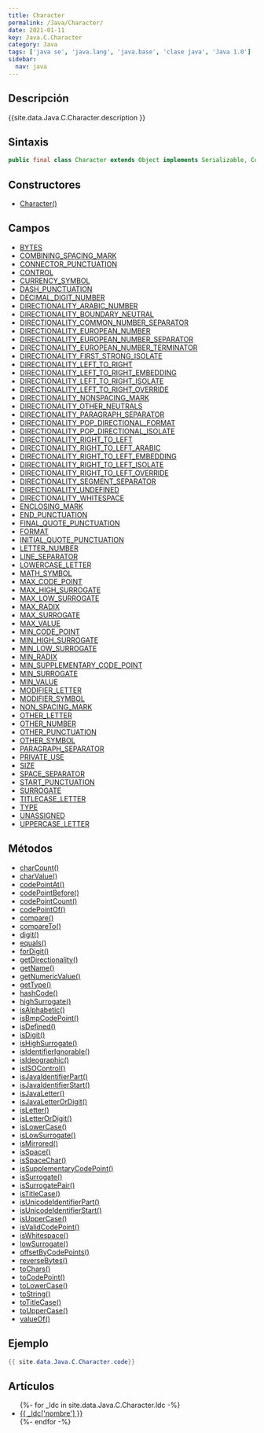 ```yaml
---
title: Character
permalink: /Java/Character/
date: 2021-01-11
key: Java.C.Character
category: Java
tags: ['java se', 'java.lang', 'java.base', 'clase java', 'Java 1.0']
sidebar: 
  nav: java
---
```


## Descripción
{{site.data.Java.C.Character.description }}

## Sintaxis
~~~java
public final class Character extends Object implements Serializable, Comparable<Character>
~~~

## Constructores
* [Character()](/Java/Character/Character/)

## Campos
* [BYTES](/Java/Character/BYTES)
* [COMBINING_SPACING_MARK](/Java/Character/COMBINING_SPACING_MARK)
* [CONNECTOR_PUNCTUATION](/Java/Character/CONNECTOR_PUNCTUATION)
* [CONTROL](/Java/Character/CONTROL)
* [CURRENCY_SYMBOL](/Java/Character/CURRENCY_SYMBOL)
* [DASH_PUNCTUATION](/Java/Character/DASH_PUNCTUATION)
* [DECIMAL_DIGIT_NUMBER](/Java/Character/DECIMAL_DIGIT_NUMBER)
* [DIRECTIONALITY_ARABIC_NUMBER](/Java/Character/DIRECTIONALITY_ARABIC_NUMBER)
* [DIRECTIONALITY_BOUNDARY_NEUTRAL](/Java/Character/DIRECTIONALITY_BOUNDARY_NEUTRAL)
* [DIRECTIONALITY_COMMON_NUMBER_SEPARATOR](/Java/Character/DIRECTIONALITY_COMMON_NUMBER_SEPARATOR)
* [DIRECTIONALITY_EUROPEAN_NUMBER](/Java/Character/DIRECTIONALITY_EUROPEAN_NUMBER)
* [DIRECTIONALITY_EUROPEAN_NUMBER_SEPARATOR](/Java/Character/DIRECTIONALITY_EUROPEAN_NUMBER_SEPARATOR)
* [DIRECTIONALITY_EUROPEAN_NUMBER_TERMINATOR](/Java/Character/DIRECTIONALITY_EUROPEAN_NUMBER_TERMINATOR)
* [DIRECTIONALITY_FIRST_STRONG_ISOLATE](/Java/Character/DIRECTIONALITY_FIRST_STRONG_ISOLATE)
* [DIRECTIONALITY_LEFT_TO_RIGHT](/Java/Character/DIRECTIONALITY_LEFT_TO_RIGHT)
* [DIRECTIONALITY_LEFT_TO_RIGHT_EMBEDDING](/Java/Character/DIRECTIONALITY_LEFT_TO_RIGHT_EMBEDDING)
* [DIRECTIONALITY_LEFT_TO_RIGHT_ISOLATE](/Java/Character/DIRECTIONALITY_LEFT_TO_RIGHT_ISOLATE)
* [DIRECTIONALITY_LEFT_TO_RIGHT_OVERRIDE](/Java/Character/DIRECTIONALITY_LEFT_TO_RIGHT_OVERRIDE)
* [DIRECTIONALITY_NONSPACING_MARK](/Java/Character/DIRECTIONALITY_NONSPACING_MARK)
* [DIRECTIONALITY_OTHER_NEUTRALS](/Java/Character/DIRECTIONALITY_OTHER_NEUTRALS)
* [DIRECTIONALITY_PARAGRAPH_SEPARATOR](/Java/Character/DIRECTIONALITY_PARAGRAPH_SEPARATOR)
* [DIRECTIONALITY_POP_DIRECTIONAL_FORMAT](/Java/Character/DIRECTIONALITY_POP_DIRECTIONAL_FORMAT)
* [DIRECTIONALITY_POP_DIRECTIONAL_ISOLATE](/Java/Character/DIRECTIONALITY_POP_DIRECTIONAL_ISOLATE)
* [DIRECTIONALITY_RIGHT_TO_LEFT](/Java/Character/DIRECTIONALITY_RIGHT_TO_LEFT)
* [DIRECTIONALITY_RIGHT_TO_LEFT_ARABIC](/Java/Character/DIRECTIONALITY_RIGHT_TO_LEFT_ARABIC)
* [DIRECTIONALITY_RIGHT_TO_LEFT_EMBEDDING](/Java/Character/DIRECTIONALITY_RIGHT_TO_LEFT_EMBEDDING)
* [DIRECTIONALITY_RIGHT_TO_LEFT_ISOLATE](/Java/Character/DIRECTIONALITY_RIGHT_TO_LEFT_ISOLATE)
* [DIRECTIONALITY_RIGHT_TO_LEFT_OVERRIDE](/Java/Character/DIRECTIONALITY_RIGHT_TO_LEFT_OVERRIDE)
* [DIRECTIONALITY_SEGMENT_SEPARATOR](/Java/Character/DIRECTIONALITY_SEGMENT_SEPARATOR)
* [DIRECTIONALITY_UNDEFINED](/Java/Character/DIRECTIONALITY_UNDEFINED)
* [DIRECTIONALITY_WHITESPACE](/Java/Character/DIRECTIONALITY_WHITESPACE)
* [ENCLOSING_MARK](/Java/Character/ENCLOSING_MARK)
* [END_PUNCTUATION](/Java/Character/END_PUNCTUATION)
* [FINAL_QUOTE_PUNCTUATION](/Java/Character/FINAL_QUOTE_PUNCTUATION)
* [FORMAT](/Java/Character/FORMAT)
* [INITIAL_QUOTE_PUNCTUATION](/Java/Character/INITIAL_QUOTE_PUNCTUATION)
* [LETTER_NUMBER](/Java/Character/LETTER_NUMBER)
* [LINE_SEPARATOR](/Java/Character/LINE_SEPARATOR)
* [LOWERCASE_LETTER](/Java/Character/LOWERCASE_LETTER)
* [MATH_SYMBOL](/Java/Character/MATH_SYMBOL)
* [MAX_CODE_POINT](/Java/Character/MAX_CODE_POINT)
* [MAX_HIGH_SURROGATE](/Java/Character/MAX_HIGH_SURROGATE)
* [MAX_LOW_SURROGATE](/Java/Character/MAX_LOW_SURROGATE)
* [MAX_RADIX](/Java/Character/MAX_RADIX)
* [MAX_SURROGATE](/Java/Character/MAX_SURROGATE)
* [MAX_VALUE](/Java/Character/MAX_VALUE)
* [MIN_CODE_POINT](/Java/Character/MIN_CODE_POINT)
* [MIN_HIGH_SURROGATE](/Java/Character/MIN_HIGH_SURROGATE)
* [MIN_LOW_SURROGATE](/Java/Character/MIN_LOW_SURROGATE)
* [MIN_RADIX](/Java/Character/MIN_RADIX)
* [MIN_SUPPLEMENTARY_CODE_POINT](/Java/Character/MIN_SUPPLEMENTARY_CODE_POINT)
* [MIN_SURROGATE](/Java/Character/MIN_SURROGATE)
* [MIN_VALUE](/Java/Character/MIN_VALUE)
* [MODIFIER_LETTER](/Java/Character/MODIFIER_LETTER)
* [MODIFIER_SYMBOL](/Java/Character/MODIFIER_SYMBOL)
* [NON_SPACING_MARK](/Java/Character/NON_SPACING_MARK)
* [OTHER_LETTER](/Java/Character/OTHER_LETTER)
* [OTHER_NUMBER](/Java/Character/OTHER_NUMBER)
* [OTHER_PUNCTUATION](/Java/Character/OTHER_PUNCTUATION)
* [OTHER_SYMBOL](/Java/Character/OTHER_SYMBOL)
* [PARAGRAPH_SEPARATOR](/Java/Character/PARAGRAPH_SEPARATOR)
* [PRIVATE_USE](/Java/Character/PRIVATE_USE)
* [SIZE](/Java/Character/SIZE)
* [SPACE_SEPARATOR](/Java/Character/SPACE_SEPARATOR)
* [START_PUNCTUATION](/Java/Character/START_PUNCTUATION)
* [SURROGATE](/Java/Character/SURROGATE)
* [TITLECASE_LETTER](/Java/Character/TITLECASE_LETTER)
* [TYPE](/Java/Character/TYPE)
* [UNASSIGNED](/Java/Character/UNASSIGNED)
* [UPPERCASE_LETTER](/Java/Character/UPPERCASE_LETTER)

## Métodos
* [charCount()](/Java/Character/charCount)
* [charValue()](/Java/Character/charValue)
* [codePointAt()](/Java/Character/codePointAt)
* [codePointBefore()](/Java/Character/codePointBefore)
* [codePointCount()](/Java/Character/codePointCount)
* [codePointOf()](/Java/Character/codePointOf)
* [compare()](/Java/Character/compare)
* [compareTo()](/Java/Character/compareTo)
* [digit()](/Java/Character/digit)
* [equals()](/Java/Character/equals)
* [forDigit()](/Java/Character/forDigit)
* [getDirectionality()](/Java/Character/getDirectionality)
* [getName()](/Java/Character/getName)
* [getNumericValue()](/Java/Character/getNumericValue)
* [getType()](/Java/Character/getType)
* [hashCode()](/Java/Character/hashCode)
* [highSurrogate()](/Java/Character/highSurrogate)
* [isAlphabetic()](/Java/Character/isAlphabetic)
* [isBmpCodePoint()](/Java/Character/isBmpCodePoint)
* [isDefined()](/Java/Character/isDefined)
* [isDigit()](/Java/Character/isDigit)
* [isHighSurrogate()](/Java/Character/isHighSurrogate)
* [isIdentifierIgnorable()](/Java/Character/isIdentifierIgnorable)
* [isIdeographic()](/Java/Character/isIdeographic)
* [isISOControl()](/Java/Character/isISOControl)
* [isJavaIdentifierPart()](/Java/Character/isJavaIdentifierPart)
* [isJavaIdentifierStart()](/Java/Character/isJavaIdentifierStart)
* [isJavaLetter()](/Java/Character/isJavaLetter)
* [isJavaLetterOrDigit()](/Java/Character/isJavaLetterOrDigit)
* [isLetter()](/Java/Character/isLetter)
* [isLetterOrDigit()](/Java/Character/isLetterOrDigit)
* [isLowerCase()](/Java/Character/isLowerCase)
* [isLowSurrogate()](/Java/Character/isLowSurrogate)
* [isMirrored()](/Java/Character/isMirrored)
* [isSpace()](/Java/Character/isSpace)
* [isSpaceChar()](/Java/Character/isSpaceChar)
* [isSupplementaryCodePoint()](/Java/Character/isSupplementaryCodePoint)
* [isSurrogate()](/Java/Character/isSurrogate)
* [isSurrogatePair()](/Java/Character/isSurrogatePair)
* [isTitleCase()](/Java/Character/isTitleCase)
* [isUnicodeIdentifierPart()](/Java/Character/isUnicodeIdentifierPart)
* [isUnicodeIdentifierStart()](/Java/Character/isUnicodeIdentifierStart)
* [isUpperCase()](/Java/Character/isUpperCase)
* [isValidCodePoint()](/Java/Character/isValidCodePoint)
* [isWhitespace()](/Java/Character/isWhitespace)
* [lowSurrogate()](/Java/Character/lowSurrogate)
* [offsetByCodePoints()](/Java/Character/offsetByCodePoints)
* [reverseBytes()](/Java/Character/reverseBytes)
* [toChars()](/Java/Character/toChars)
* [toCodePoint()](/Java/Character/toCodePoint)
* [toLowerCase()](/Java/Character/toLowerCase)
* [toString()](/Java/Character/toString)
* [toTitleCase()](/Java/Character/toTitleCase)
* [toUpperCase()](/Java/Character/toUpperCase)
* [valueOf()](/Java/Character/valueOf)

## Ejemplo
~~~java
{{ site.data.Java.C.Character.code}}
~~~

## Artículos
<ul>
{%- for _ldc in site.data.Java.C.Character.ldc -%}
   <li>
       <a href="{{_ldc['url'] }}">{{ _ldc['nombre'] }}</a>
   </li>
{%- endfor -%}
</ul>
